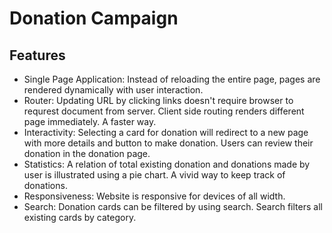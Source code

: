 # Donation Campaign

## Features
- Single Page Application: Instead of reloading the entire page, pages are rendered dynamically with user interaction.
- Router: Updating URL by clicking links doesn't require browser to requrest document from server. Client side routing renders different page immediately. A faster way.
- Interactivity: Selecting a card for donation will redirect to a new page with more details and button to make donation. Users can review their donation in the donation page.
- Statistics: A relation of total existing donation and donations made by user is illustrated using a pie chart. A vivid way to keep track of donations.
- Responsiveness: Website is responsive for devices of all width.
- Search: Donation cards can be filtered by using search. Search filters all existing cards by category.

